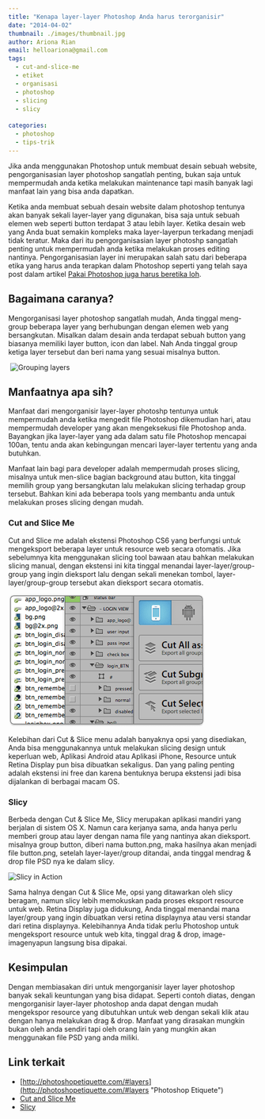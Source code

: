```yaml
---
title: "Kenapa layer-layer Photoshop Anda harus terorganisir"
date: "2014-04-02"
thumbnail: ./images/thumbnail.jpg
author: Ariona Rian
email: helloariona@gmail.com
tags: 
  - cut-and-slice-me
  - etiket
  - organisasi
  - photoshop
  - slicing
  - slicy

categories: 
  - photoshop
  - tips-trik
---
```


Jika anda menggunakan Photoshop untuk membuat desain sebuah website, pengorganisasian layer photoshop sangatlah penting, bukan saja untuk mempermudah anda ketika melakukan maintenance tapi masih banyak lagi manfaat lain yang bisa anda dapatkan.

Ketika anda membuat sebuah desain website dalam photoshop tentunya akan banyak sekali layer-layer yang digunakan, bisa saja untuk sebuah elemen web seperti button terdapat 3 atau lebih layer. Ketika desain web yang Anda buat semakin kompleks maka layer-layerpun terkadang menjadi tidak teratur. Maka dari itu pengorganisasian layer photoshp sangatlah penting untuk mempermudah anda ketika melakukan proses editing nantinya. Pengorganisasian layer ini merupakan salah satu dari beberapa etika yang harus anda terapkan dalam Photoshop seperti yang telah saya post dalam artikel [Pakai Photoshop juga harus beretika loh](/pakai-photoshop-juga-harus-beretika/ "Pakai Photoshop juga harus beretika loh").

## Bagaimana caranya?

Mengorganisasi layer photoshop sangatlah mudah, Anda tinggal meng-group beberapa layer yang berhubungan dengan elemen web yang bersangkutan. Misalkan dalam desain anda terdapat sebuah button yang biasanya memiliki layer button, icon dan label. Nah Anda tinggal group ketiga layer tersebut dan beri nama yang sesuai misalnya button.

 ![Grouping layers](./images/Screen%2520Shot%25202014-04-01%2520at%25201.44.39%2520PM.png)

## Manfaatnya apa sih?

Manfaat dari mengorganisir layer-layer photoshp tentunya untuk mempermudah anda ketika mengedit file Photoshop dikemudian hari, atau mempermudah developer yang akan mengeksekusi file Photoshop anda. Bayangkan jika layer-layer yang ada dalam satu file Photoshop mencapai 100an, tentu anda akan kebingungan mencari layer-layer tertentu yang anda butuhkan.

Manfaat lain bagi para developer adalah mempermudah proses slicing, misalnya untuk men-slice bagian background atau button, kita tinggal memilih group yang bersangkutan lalu melakukan slicing terhadap group tersebut. Bahkan kini ada beberapa tools yang membantu anda untuk melakukan proses slicing dengan mudah.

### Cut and Slice Me

Cut and Slice me adalah ekstensi Photoshop CS6 yang berfungsi untuk mengeksport beberapa layer untuk resource web secara otomatis. Jika sebelumnya kita menggunakan slicing tool bawaan atau bahkan melakukan slicing manual, dengan ekstensi ini kita tinggal menandai layer-layer/group-group yang ingin dieksport lalu dengan sekali menekan tombol, layer-layer/group-group tersebut akan dieksport secara otomatis.

![Cut & Slice Me workflow](./images/workflow.png)

Kelebihan dari Cut & Slice menu adalah banyaknya opsi yang disediakan, Anda bisa menggunakannya untuk melakukan slicing design untuk keperluan web, Aplikasi Android atau Aplikasi iPhone, Resource untuk Retina Display pun bisa dibuatkan sekaligus. Dan yang paling penting adalah ekstensi ini free dan karena bentuknya berupa ekstensi jadi bisa dijalankan di berbagai macam OS.

### Slicy

Berbeda dengan Cut & Slice Me, Slicy merupakan aplikasi mandiri yang berjalan di sistem OS X. Namun cara kerjanya sama, anda hanya perlu memberi group atau layer dengan nama file yang nantinya akan dieksport. misalnya group button, diberi nama button.png, maka hasilnya akan menjadi file button.png, setelah layer-layer/group ditandai, anda tinggal mendrag & drop file PSD nya ke dalam slicy.

![Slicy in Action](./images/slicy%2520copy.gif)

Sama halnya dengan Cut & Slice Me, opsi yang ditawarkan oleh slicy beragam, namun slicy lebih memokuskan pada proses eksport resource untuk web. Retina Display juga didukung, Anda tinggal menandai mana layer/group yang ingin dibuatkan versi retina displaynya atau versi standar dari retina displaynya. Kelebihannya Anda tidak perlu Photoshop untuk mengeksport resource untuk web kita, tinggal drag & drop, image-imagenyapun langsung bisa dipakai.

## Kesimpulan

Dengan membiasakan diri untuk mengorganisir layer layer photoshop banyak sekali keuntungan yang bisa didapat. Seperti contoh diatas, dengan mengorganisir layer-layer photoshop anda dapat dengan mudah mengekspor resource yang dibutuhkan untuk web dengan sekali klik atau dengan hanya melakukan drag & drop. Manfaat yang dirasakan mungkin bukan oleh anda sendiri tapi oleh orang lain yang mungkin akan menggunakan file PSD yang anda miliki.

## Link terkait

- [http://photoshopetiquette.com/#layers](http://photoshopetiquette.com/#layers "Photoshop Etiquete")
- [Cut and Slice Me](http://www.cutandslice.me/ "Cut and Slice Me!")
- [Slicy](http://macrabbit.com/slicy/ "Slicy")

